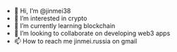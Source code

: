 - 👋 Hi, I’m @jinmei38
- 👀 I’m interested in crypto
- 🌱 I’m currently learning blockchain
- 💞️ I’m looking to collaborate on developing web3 apps
- 📫 How to reach me jinmei.russia on gmail

<!---
jinmei38/jinmei38 is a ✨ special ✨ repository because its `README.md` (this file) appears on your GitHub profile.
You can click the Preview link to take a look at your changes.
--->
